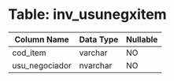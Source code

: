 # Table: inv_usunegxitem

| Column Name | Data Type | Nullable |
|-------------|-----------|----------|
| cod_item | varchar | NO |
| usu_negociador | nvarchar | NO |
